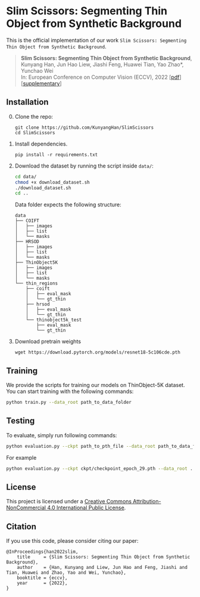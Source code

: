 # Slim Scissors: Segmenting Thin Object from Synthetic Background
This is the official implementation of our work `Slim Scissors: Segmenting Thin Object from Synthetic Background`.

> **Slim Scissors: Segmenting Thin Object from Synthetic Background**,            
> Kunyang Han, Jun Hao Liew, Jiashi Feng, Huawei Tian, Yao Zhao*, Yunchao Wei  
> In: European Conference on Computer Vision (ECCV), 2022
> [[pdf](https://www.ecva.net/papers/eccv_2022/papers_ECCV/papers/136890375.pdf)] [[supplementary](https://www.ecva.net/papers/eccv_2022/papers_ECCV/papers/136890375-supp.pdf)]

## Installation

0. Clone the repo:
    ```
    git clone https://github.com/KunyangHan/SlimScissors
    cd SlimScissors
    ```

1. Install dependencies.
    ```
    pip install -r requirements.txt
    ```

2. Download the dataset by running the script inside ```data/```:
    ```.bash
    cd data/
    chmod +x download_dataset.sh
    ./download_dataset.sh
    cd ..
    ```
    Data folder expects the following structure:

    ```Shell
    data
    ├── COIFT
    │   ├── images
    │   ├── list
    │   └── masks
    ├── HRSOD
    │   ├── images
    │   ├── list
    │   └── masks
    ├── ThinObject5K
    │   ├── images
    │   ├── list
    │   └── masks
    └── thin_regions
        ├── coift
        │   ├── eval_mask
        │   └── gt_thin
        ├── hrsod
        │   ├── eval_mask
        │   └── gt_thin
        └── thinobject5k_test
            ├── eval_mask
            └── gt_thin
    ```

1. Download pretrain weights
    ```
    wget https://download.pytorch.org/models/resnet18-5c106cde.pth
    ```

## Training
We provide the scripts for training our models on ThinObject-5K dataset. You can start training with the following commands:
```.bash
python train.py --data_root path_to_data_folder
```

## Testing
To evaluate, simply run following commands:
```.bash
python evaluation.py --ckpt path_to_pth_file --data_root path_to_data_folder --dataset target_dataset
```

For example
```.bash
python evaluation.py --ckpt ckpt/checkpoint_epoch_29.pth --data_root ../data --dataset HRSOD
```


## License
This project is licensed under a [Creative Commons Attribution-NonCommercial 4.0 International Public License](https://creativecommons.org/licenses/by-nc/4.0/legalcode).


## Citation
If you use this code, please consider citing our paper:

    @InProceedings{han2022slim,
        title     = {Slim Scissors: Segmenting Thin Object from Synthetic Background},
        author    = {Han, Kunyang and Liew, Jun Hao and Feng, Jiashi and Tian, Huawei and Zhao, Yao and Wei, Yunchao},
        booktitle = {eccv},
        year      = {2022},
    }